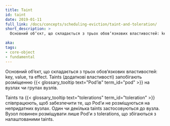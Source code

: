 ```yaml
---
title: Taint
id: taint
date: 2019-01-11
full_link: /docs/concepts/scheduling-eviction/taint-and-toleration/
short_description: >
  Основний обʼєкт, що складається з трьох обовʼязкових властивостей: key, value, та effect. Taints (додаткові властивості) запобігають розміщенню Podʼів на вузлах чи групах вузлів.

aka:
tags:
- core-object
- fundamental
---
```

Основний обʼєкт, що складається з трьох обовʼязкових властивостей: key, value, та effect. Taints (додаткові властивості) запобігають розміщенню {{< glossary_tooltip text="Podʼів" term_id="pod" >}} на вузлах чи групах вузлів.

<!--more-->

Taints та {{< glossary_tooltip text="tolerations" term_id="toleration" >}} співпрацюють, щоб забезпечити те, що Podʼи не розміщуються на непридатних вузлах. Один чи декілька taints застосовуються до вузла. Вузол повинен розміщувати лише Podʼи з tolerations, що збігаються з налаштованими taints.
